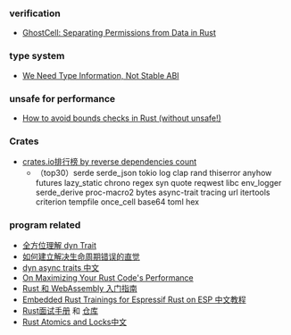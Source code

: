 ### verification
- [GhostCell: Separating Permissions from Data in Rust](http://plv.mpi-sws.org/rustbelt/ghostcell/paper.pdf) 
### type system
- [We Need Type Information, Not Stable ABI](https://blaz.is/blog/post/we-dont-need-a-stable-abi/)
### unsafe for performance
- [How to avoid bounds checks in Rust (without unsafe!)](https://shnatsel.medium.com/how-to-avoid-bounds-checks-in-rust-without-unsafe-f65e618b4c1e)
### Crates
- [crates.io排行榜 by reverse dependencies count](https://gist.github.com/paolobarbolini/9416630ead9478e3913223e0edf0fece)
  - （top30）serde  serde_json tokio log clap rand thiserror anyhow futures lazy_static chrono regex syn quote reqwest libc env_logger serde_derive proc-macro2 bytes async-trait	tracing url itertools criterion tempfile once_cell  base64 toml hex
### program related 
- [全方位理解 dyn Trait](https://quinedot.github.io/rust-learning/dyn-trait.html)
- [如何建立解决生命周期错误的直觉](https://quinedot.github.io/rust-learning/lifetime-intuition.html)
- [dyn async traits 中文](https://zjp-cn.github.io/translation/dyn-async-traits.html)
- [On Maximizing Your Rust Code's Performance](https://jbecker.dev/research/on-writing-performant-rust)
- [Rust 和 WebAssembly 入门指南](https://grafbase.com/blog/getting-started-with-rust-and-webassembly)
- [Embedded Rust Trainings for Espressif Rust on ESP 中文教程](https://narukara.github.io/std-training-zh-cn/)
- [Rust面试手册](https://intmain.co/) 和 [仓库](https://github.com/imhq/rust-interview-handbook)
- [Rust Atomics and Locks中文](https://atomics.rs/)
